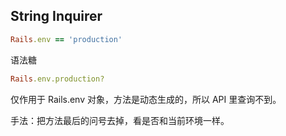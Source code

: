 ## String Inquirer

```ruby
Rails.env == 'production'
```

语法糖

```ruby
Rails.env.production?
```

仅作用于 Rails.env 对象，方法是动态生成的，所以 API 里查询不到。

手法：把方法最后的问号去掉，看是否和当前环境一样。
